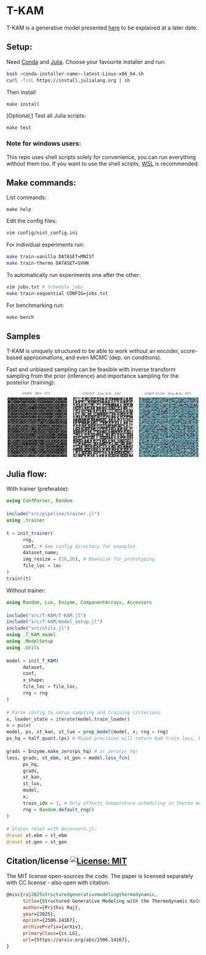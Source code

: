 # T-KAM 

T-KAM is a generative model presented [here](https://www.arxiv.org/abs/2506.14167) to be explained at a later date.

## Setup:

Need [Conda](https://docs.conda.io/projects/conda/en/latest/user-guide/install/index.html) and [Julia](https://github.com/JuliaLang/juliaup). Choose your favourite installer and run: 

```bash
bash <conda-installer-name>-latest-Linux-x86_64.sh
curl -fsSL https://install.julialang.org | sh
```

Then install

```bash
make install
```

[Optional;] Test all Julia scripts:

```bash
make test
```

### Note for windows users:

This repo uses shell scripts solely for convenience, you can run everything without them too. If you want to use the shell scripts, [WSL](https://learn.microsoft.com/en-us/windows/wsl/install) is recommended.

## Make commands:

List commands:
```
make help
```

Edit the config files:

```bash
vim config/nist_config.ini
```

For individual experiments run:

```bash
make train-vanilla DATASET=MNIST
make train-thermo DATASET=SVHN
```

To automatically run experiments one after the other:
```bash
vim jobs.txt # Schedule jobs
make train-sequential CONFIG=jobs.txt
```

For benchmarking run:

```bash
make bench
```

## Samples

T-KAM is uniquely structured to be able to work without an encoder, score-based approximations, and even MCMC (dep. on conditions).

Fast and unbiased sampling can be feasible with inverse transform sampling from the prior (inference) and importance sampling for the posterior (training):

<div style="display: flex; justify-content: space-between;">
    <img src="figures/results/individual_plots/mnist_ebm_fft.png" width="32%" />
    <img src="figures/results/individual_plots/fmnist_gaussian_rbf.png" width="32%" />
    <img src="figures/results/individual_plots/darcy_flow_gaussian_fft.png" width="32%" />
</div>

## Julia flow:

With trainer (preferable):

```julia
using ConfParser, Random

include("src/pipeline/trainer.jl")
using .trainer

t = init_trainer(
      rng, 
      conf, # See config directory for examples
      dataset_name; 
      img_resize = (16,16), # Downsize for prototyping
      file_loc = loc
)
train!(t)
```

Without trainer:

```julia
using Random, Lux, Enzyme, ComponentArrays, Accessors

include("src/T-KAM/T-KAM.jl")
include("src/T-KAM/model_setup.jl")
include("src/utils.jl")
using .T_KAM_model
using .ModelSetup
using .Utils

model = init_T_KAM(
      dataset, 
      conf, 
      x_shape; 
      file_loc = file_loc, 
      rng = rng
)

# Parse config to setup sampling and training criterions
x, loader_state = iterate(model.train_loader)
x = pu(x)
model, ps, st_kan, st_lux = prep_model(model, x; rng = rng) 
ps_hq = half_quant.(ps) # Mixed precision will return NaN train loss, but grads will be defined

grads = Enzyme.make_zero(ps_hq) # or zero(ps_hq)
loss, grads, st_ebm, st_gen = model.loss_fcn(
      ps_hq,
      grads,
      st_kan,
      st_lux,
      model,
      x;
      train_idx = 1, # Only affects temperature scheduling in thermo model
      rng = Random.default_rng()
)

# States reset with Accessors.jl:
@reset st.ebm = st_ebm
@reset st.gen = st_gen
```

## Citation/license [![License: MIT](https://img.shields.io/badge/License-MIT-yellow.svg)](https://opensource.org/licenses/MIT)

The MIT license open-sources the code. The paper is licensed separately with CC license - also open with citation:

```bibtex
@misc{raj2025structuredgenerativemodelingthermodynamic,
      title={Structured Generative Modeling with the Thermodynamic Kolmogorov-Arnold Model}, 
      author={Prithvi Raj},
      year={2025},
      eprint={2506.14167},
      archivePrefix={arXiv},
      primaryClass={cs.LG},
      url={https://arxiv.org/abs/2506.14167}, 
}
```
